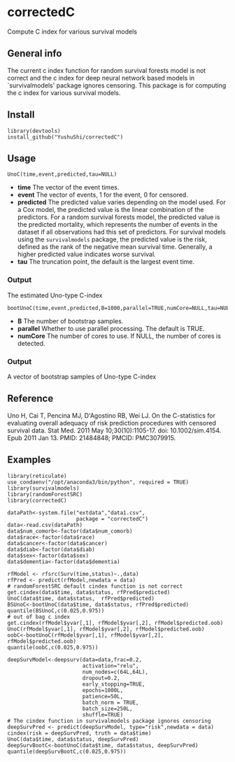 # correctedC
 Compute C index for various survival models
 
## General info
 The current c index function for random survival forests model is not correct and the c index for deep neural network based models in `survivalmodels' package ignores censoring. This package is for computing the c index for various survival models.

## Install

```
library(devtools)
install_github("YushuShi/correctedC")
```
## Usage

```
UnoC(time,event,predicted,tau=NULL)
```
* **time** The vector of the event times.
* **event** The vector of events, 1 for the event, 0 for censored.
* **predicted** The predicted value varies depending on the model used. For a Cox model, the predicted value is the linear combination of the predictors. For a random survival forests model, the predicted value is the predicted mortality, which represents the number of events in the dataset if all observations had this set of predictors. For survival models using the `survivalmodels` package, the predicted value is the risk, defined as the rank of the negative mean survival time. Generally, a higher predicted value indicates worse survival.
* **tau** The truncation point, the default is the largest event time.

### Output
The estimated Uno-type C-index

```
bootUnoC(time,event,predicted,B=1000,parallel=TRUE,numCore=NULL,tau=NULL)
```
* **B** The number of bootstrap samples.
* **parallel** Whether to use parallel processing. The default is TRUE.
* **numCore** The number of cores to use. If NULL, the number of cores is detected.

### Output
A vector of bootstrap samples of Uno-type C-index

## Reference
Uno H, Cai T, Pencina MJ, D'Agostino RB, Wei LJ. On the C-statistics for evaluating overall adequacy of risk prediction procedures with censored survival data. Stat Med. 2011 May 10;30(10):1105-17. doi: 10.1002/sim.4154. Epub 2011 Jan 13. PMID: 21484848; PMCID: PMC3079915.

## Examples
```
library(reticulate)
use_condaenv("/opt/anaconda3/bin/python", required = TRUE)
library(survivalmodels)
library(randomForestSRC)
library(correctedC)

dataPath<-system.file("extdata","data1.csv",
                      package = "correctedC")
data<-read.csv(dataPath)
data$num_comorb<-factor(data$num_comorb)
data$race<-factor(data$race)
data$cancer<-factor(data$cancer)
data$diab<-factor(data$diab)
data$sex<-factor(data$sex)
data$dementia<-factor(data$dementia)

rfModel <- rfsrc(Surv(time,status)~.,data)
rfPred <- predict(rfModel,newdata = data)
# randomForestSRC default cindex function is not correct
get.cindex(data$time, data$status, rfPred$predicted)
UnoC(data$time, data$status,  rfPred$predicted)
BSUnoC<-bootUnoC(data$time, data$status, rfPred$predicted)
quantile(BSUnoC,c(0.025,0.975))
# out of bag c index
get.cindex(rfModel$yvar[,1], rfModel$yvar[,2], rfModel$predicted.oob) 
UnoC(rfModel$yvar[,1], rfModel$yvar[,2], rfModel$predicted.oob) 
oobC<-bootUnoC(rfModel$yvar[,1], rfModel$yvar[,2], rfModel$predicted.oob) 
quantile(oobC,c(0.025,0.975))

deepSurvModel<-deepsurv(data=data,frac=0.2,
                        activation="relu",
                        num_nodes=c(64L,64L),
                        dropout=0.2,
                        early_stopping=TRUE,
                        epochs=1000L,
                        patience=50L,
                        batch_norm = TRUE,
                        batch_size=250L,
                        shuffle=TRUE)
# The cindex function in survivalmodels package ignores censoring
deepSurvPred <- predict(deepSurvModel, type="risk",newdata = data)
cindex(risk = deepSurvPred, truth = data$time)
UnoC(data$time, data$status, deepSurvPred)
deepSurvBootC<-bootUnoC(data$time, data$status, deepSurvPred)
quantile(deepSurvBootC,c(0.025,0.975))
```
